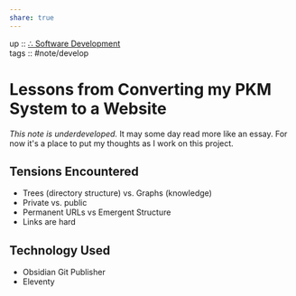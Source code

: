 ```yaml
---  
share: true  
---  
```

up :: [∴ Software Development](./%E2%88%B4-Software-Development.md)  
tags :: #note/develop   
  
# Lessons from Converting my **PKM** System to a Website  
*This note is underdeveloped.* It may some day read more like an essay. For now it's a place to put my thoughts as I work on this project.  
  
## Tensions Encountered  
- Trees (directory structure) vs. Graphs (knowledge)  
- Private vs. public  
- Permanent URLs vs Emergent Structure  
- Links are hard  
  
## Technology Used  
- Obsidian Git Publisher  
- Eleventy